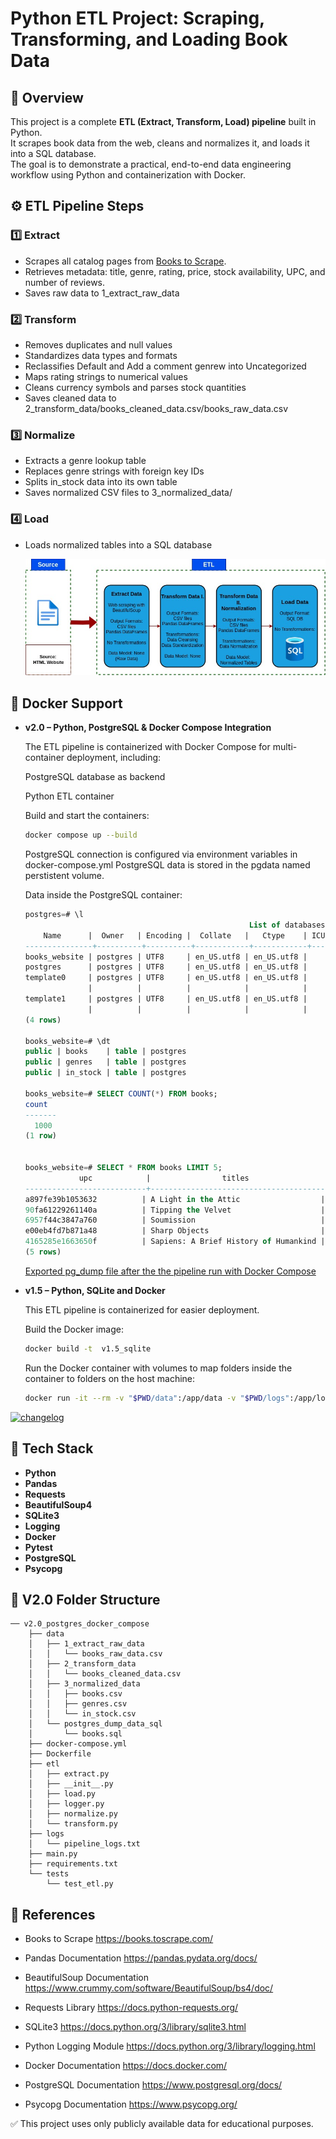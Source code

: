 # Python ETL Project: Scraping, Transforming, and Loading Book Data

## 📌 Overview
This project is a complete **ETL (Extract, Transform, Load) pipeline** built in Python.  
It scrapes book data from the web, cleans and normalizes it, and loads it into a SQL database.  
The goal is to demonstrate a practical, end-to-end data engineering workflow using Python and containerization with Docker.

## ⚙️ ETL Pipeline Steps

### 1️⃣ Extract
- Scrapes all catalog pages from [Books to Scrape](https://books.toscrape.com/).
- Retrieves metadata: title, genre, rating, price, stock availability, UPC, and number of reviews.
- Saves raw data to 1_extract_raw_data


### 2️⃣ Transform
- Removes duplicates and null values
- Standardizes data types and formats
- Reclassifies Default and Add a comment genrew into Uncategorized
- Maps rating strings to numerical values
- Cleans currency symbols and parses stock quantities
- Saves cleaned data to 2_transform_data/books_cleaned_data.csv/books_raw_data.csv

### 3️⃣ Normalize
- Extracts a genre lookup table
- Replaces genre strings with foreign key IDs
- Splits in_stock data into its own table
- Saves normalized CSV files to 3_normalized_data/

### 4️⃣ Load
- Loads normalized tables into a SQL database

  ![ETL Pipeline Diagram](docs/etl_project.jpg)


## 🐳 Docker Support

- **v2.0 – Python, PostgreSQL  & Docker Compose Integration**
   
    The ETL pipeline is containerized with     Docker Compose for multi-container deployment, including:

    PostgreSQL database as backend

    Python ETL container

    Build and start the containers:
    ```bash
    docker compose up --build
    ```
    PostgreSQL connection is configured via environment variables in docker-compose.yml
    PostgreSQL data is stored in the pgdata named perstistent volume.


    Data inside the PostgreSQL container:

    ```sql
    postgres=# \l
                                                      List of databases
        Name      |  Owner   | Encoding |  Collate   |   Ctype    | ICU Locale | Locale Provider |   Access privileges   
    ---------------+----------+----------+------------+------------+------------+-----------------+-----------------------
    books_website | postgres | UTF8     | en_US.utf8 | en_US.utf8 |            | libc            | 
    postgres      | postgres | UTF8     | en_US.utf8 | en_US.utf8 |            | libc            | 
    template0     | postgres | UTF8     | en_US.utf8 | en_US.utf8 |            | libc            | =c/postgres          +
                  |          |          |            |            |            |                 | postgres=CTc/postgres
    template1     | postgres | UTF8     | en_US.utf8 | en_US.utf8 |            | libc            | =c/postgres          +
                  |          |          |            |            |            |                 | postgres=CTc/postgres
    (4 rows)

    books_website=# \dt
    public | books    | table | postgres
    public | genres   | table | postgres
    public | in_stock | table | postgres

    books_website=# SELECT COUNT(*) FROM books;
    count 
    -------
      1000
    (1 row)


    books_website=# SELECT * FROM books LIMIT 5;
                upc            |                titles                 | genre_id | ratings | product_type | price_excl_tax_gbp | price_incl_tax_gbp | tax  | num_reviews 
    ---------------------------+---------------------------------------+----------+---------+--------------+--------------------+--------------------+------+-------------
    a897fe39b1053632          | A Light in the Attic                  |       32 |       3 | Books        |              51.77 |              51.77 | 0.00 |           0
    90fa61229261140a          | Tipping the Velvet                    |       20 |       1 | Books        |              53.74 |              53.74 | 0.00 |           0
    6957f44c3847a760          | Soumission                            |       16 |       1 | Books        |              50.10 |              50.10 | 0.00 |           0
    e00eb4fd7b871a48          | Sharp Objects                         |       25 |       4 | Books        |              47.82 |              47.82 | 0.00 |           0
    4165285e1663650f          | Sapiens: A Brief History of Humankind |       21 |       5 | Books        |              54.23 |              54.23 | 0.00 |           0
    (5 rows)

    ```

  [Exported pg_dump file after the the pipeline run with Docker Compose](v2.0_postgres_docker_compose/data/postgres_dump_data_sql/books.sql)


- **v1.5 – Python, SQLite and Docker**
  
    This ETL pipeline is containerized for easier deployment.

    Build the Docker image:

    ```bash
    docker build -t  v1.5_sqlite
    ```
    Run the Docker container with volumes to map folders inside the container to folders on the host machine:

    ```bash
    docker run -it --rm -v "$PWD/data":/app/data -v "$PWD/logs":/app/logs v1.5_sqlite
     ```


[![changelog](https://img.shields.io/badge/changelog-blue?style=for-the-badge)
](CHANGELOG.md)

## 🧰 Tech Stack
- **Python**
- **Pandas** 
- **Requests**
- **BeautifulSoup4**
- **SQLite3** 
- **Logging**
- **Docker**
- **Pytest**
- **PostgreSQL**
- **Psycopg**

## 📁 V2.0 Folder Structure
``` 
── v2.0_postgres_docker_compose
    ├── data
    │   ├── 1_extract_raw_data
    │   │   └── books_raw_data.csv
    │   ├── 2_transform_data
    │   │   └── books_cleaned_data.csv
    │   ├── 3_normalized_data
    │   │   ├── books.csv
    │   │   ├── genres.csv
    │   │   └── in_stock.csv
    │   └── postgres_dump_data_sql
    │       └── books.sql
    ├── docker-compose.yml
    ├── Dockerfile
    ├── etl
    │   ├── extract.py
    │   ├── __init__.py
    │   ├── load.py
    │   ├── logger.py
    │   ├── normalize.py
    │   └── transform.py
    ├── logs
    │   └── pipeline_logs.txt
    ├── main.py
    ├── requirements.txt
    └── tests
        └── test_etl.py
``` 

## 🔗 References

- Books to Scrape
https://books.toscrape.com/

- Pandas Documentation
https://pandas.pydata.org/docs/

- BeautifulSoup Documentation
https://www.crummy.com/software/BeautifulSoup/bs4/doc/

- Requests Library
https://docs.python-requests.org/

- SQLite3
https://docs.python.org/3/library/sqlite3.html

- Python Logging Module
https://docs.python.org/3/library/logging.html

- Docker Documentation
https://docs.docker.com/

- PostgreSQL Documentation
https://www.postgresql.org/docs/

- Psycopg Documentation
https://www.psycopg.org/

✅ This project uses only publicly available data for educational purposes.
